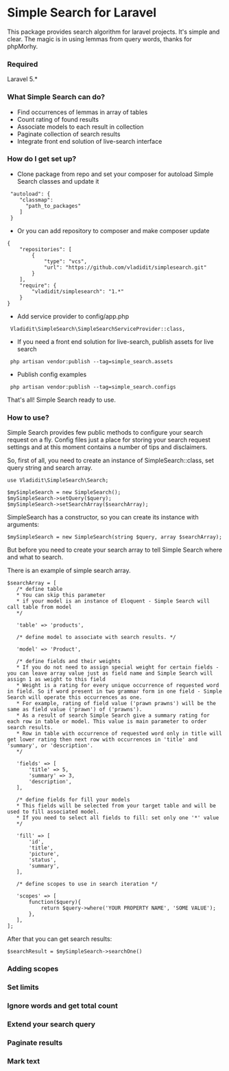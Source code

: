 # Simple Search for Laravel #
This package provides search algorithm for laravel projects. It's simple and clear. The magic is in using lemmas from query words, thanks for phpMorhy.

### Required ###
Laravel 5.*

### What Simple Search can do? ###

* Find occurrences of lemmas in array of tables
* Count rating of found results
* Associate models to each result in collection
* Paginate collection of search results
* Integrate front end solution of live-search interface

### How do I get set up? ###

* Clone package from repo and set your composer for autoload Simple Search classes and update it

```
 "autoload": {
    "classmap":
      "path_to_packages"
    ]
 }
```
* Or you can add repository to composer and make composer update
```
{
    "repositories": [
        {
            "type": "vcs",
            "url": "https://github.com/vladidit/simplesearch.git"
        }
    ],
    "require": {
        "vladidit/simplesearch": "1.*"
    }
}
```
* Add service provider to config/app.php

```
 Vladidit\SimpleSearch\SimpleSearchServiceProvider::class,
```
* If you need a front end solution for live-search, publish assets for live search
```
 php artisan vendor:publish --tag=simple_search.assets
```
* Publish config examples
```
 php artisan vendor:publish --tag=simple_search.configs
```

That's all! Simple Search ready to use.

### How to use? ###

Simple Search provides few public methods to configure your search request on a fly.
Config files just a place for storing your search request settings and at this moment contains a number of tips and disclaimers.

So, first of all, you need to create an instance of SimpleSearch::class, set query string and search array.

```
use Vladidit\SimpleSearch\Search;

$mySimpleSearch = new SimpleSearch();
$mySimpleSearch->setQuery($query);
$mySimpleSearch->setSearchArray($searchArray);
```

SimpleSearch has a constructor, so you can create its instance with arguments: 

```
$mySimpleSearch = new SimpleSearch(string $query, array $searchArray);
```

But before you need to create your search array to tell Simple Search where and what to search.

There is an example of simple search array.

```
$searchArray = [
   /* define table
   * You can skip this parameter
   * if your model is an instance of Eloquent - Simple Search will call table from model
   */

   'table' => 'products',

   /* define model to associate with search results. */

   'model' => 'Product',

   /* define fields and their weights
   * If you do not need to assign special weight for certain fields - you can leave array value just as field name and Simple Search will assign 1 as weight to this field
   * Weight is a rating for every unique occurrence of requested word in field. So if word present in two grammar form in one field - Simple Search will operate this occurrences as one.
   * For example, rating of field value ('prawn prawns') will be the same as field value ('prawn') of ('prawns').
   * As a result of search Simple Search give a summary rating for each row in table or model. This value is main parameter to order search results.
   * Row in table with occurrence of requested word only in title will get lower rating then next row with occurrences in 'title' and 'summary', or 'description'.
   */

   'fields' => [
       'title' => 5,
       'summary' => 3,
       'description',
   ],

   /* define fields for fill your models
   * This fields will be selected from your target table and will be used to fill associated model.
   * If you need to select all fields to fill: set only one '*' value
   */

   'fill' => [
       'id',
       'title',
       'picture',
       'status',
       'summary',
   ],

   /* define scopes to use in search iteration */

   'scopes' => [
       function($query){
           return $query->where('YOUR PROPERTY NAME', 'SOME VALUE');
       },
   ],
];   
```

After that you can get search results: 

```
$searchResult = $mySimpleSearch->searchOne()
```

### Adding scopes ###

### Set limits ###

### Ignore words and get total count ###

### Extend your search query ###

### Paginate results ###

### Mark text ###